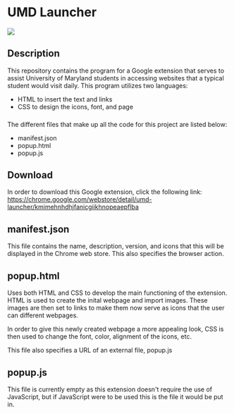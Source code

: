 # UMD Launcher
<img src="https://www.google.com/url?sa=i&url=https%3A%2F%2Fumterps.com%2F&psig=AOvVaw2Vj8SfrvPXC5pXCYKyPNVs&ust=1594846254413000&source=images&cd=vfe&ved=0CAIQjRxqFwoTCJikg7bPzeoCFQAAAAAdAAAAABAD">


## Description

This repository contains the program for a Google extension that serves to assist University of Maryland students in accessing websites that a typical student would visit daily. This program utilizes two languages:
- HTML to insert the text and links
- CSS to design the icons, font, and page

###
The different files that make up all the code for this project are listed below:
- manifest.json
- popup.html
- popup.js
## Download

In order to download this Google extension, click the following link: https://chrome.google.com/webstore/detail/umd-launcher/kmimehnhdhjfanicgiikhnopeaepflba

## manifest.json

This file contains the name, description, version, and icons that this will be displayed in the Chrome web store. This also specifies the browser action.

## popup.html

Uses both HTML and CSS to develop the main functioning of the extension. HTML is used to create the inital webpage and import images. These images are then 
set to links to make them now serve as icons that the user can  different webpages.

In order to give this newly created webpage a more appealing look, CSS is then used to change the font, color, alignment of the icons, etc.

This file also specifies a URL of an external file, popup.js

## popup.js

This file is currently empty as this extension doesn't require the use of JavaScript, but if JavaScript were to be used this is the file it would be put in.
